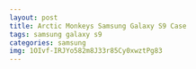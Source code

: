 ```yaml
---
layout: post
title: Arctic Monkeys Samsung Galaxy S9 Case
tags: samsung galaxy s9
categories: samsung
img: 1OIvf-IRJYo582m8J33r85Cy0xwztPg83
---
```

